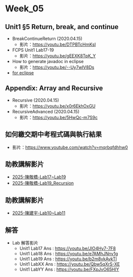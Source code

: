 # Week_05

## Unit1 §5 Return, break, and continue
   * BreakContinueReturn (2020.04.15) 
      * 影片：https://youtu.be/DTPBTcHmKsI
   * FCPS Unit1 Lab17-19
      * 影片：https://youtu.be/gEEXK8TpK_Y
   * How to generate javadoc in eclipse
      * 影片：https://youtu.be/--Uy7wIV8Ds
   * [for eclipse](../docs/How%20to%20generate%20javadoc%20in%20eclipse.pdf)
## Appendix: Array and Recursive
   * Recursive (2020.04.15) 
      * 影片：https://youtu.be/x0r6EkhOxGU
   * RecursiveAdvanced (2020.04.15) 
      * 影片：https://youtu.be/5HwQc-m7S9c
## 如何繳交期中考程式碼與執行結果
  * 影片：https://www.youtube.com/watch?v=mqrbqfdhhw0
## 助教講解影片
* [2025-陳敬橋-Lab17~Lab19](https://www.youtube.com/watch?v=-OF_hchKcus)
* [2025-陳敬橋-Lab19_Recursion](https://youtu.be/zI02lhvtuVg)

## 助教講解影片
* [2025-陳建宇-Lab10~Lab11](https://www.youtube.com/playlist?list=PLfddU4ruCk0CdViWqnGK5tRLF9JGQjn5l)

## 解答
  * Lab 解答影片
      * Unit1 Lab17 Ans : https://youtu.be/JlO4Hy7-7F8
      * Unit1 Lab18 Ans : https://youtu.be/e7AMhJNnv1g
      * Unit1 Lab19 Ans : https://youtu.be/b2m8vkAvkTI
      * Unit1 LabXX Ans : https://youtu.be/Qbw5qXrS-XE
      * Unit1 LabYY Ans : https://youtu.be/FXpJvO65HIY

